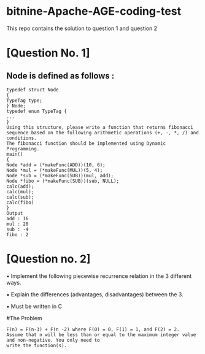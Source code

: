 # bitnine-Apache-AGE-coding-test
 
This repo contains the solution to question 1 and question 2


# [Question No. 1]

## Node is defined as follows :
```
typedef struct Node
{
TypeTag type;
} Node;
typedef enum TypeTag {
...
}
Using this structure, please write a function that returns fibonacci sequence based on the following arithmetic operations (+, -, *, /) and conditions.
The fibonacci function should be implemented using Dynamic Programming.
main()
{
Node *add = (*makeFunc(ADD))(10, 6);
Node *mul = (*makeFunc(MUL))(5, 4);
Node *sub = (*makeFunc(SUB))(mul, add);
Node *fibo = (*makeFunc(SUB))(sub, NULL);
calc(add);
calc(mul);
calc(sub);
calc(fibo)
}
Output
add : 16
mul : 20
sub : -4
fibo : 2

``` 
# [Question no. 2]
▪ Implement the following piecewise recurrence relation in the 3 different ways.

▪ Explain the differences (advantages, disadvantages) between the 3.

▪ Must be written in C

#The Problem 
```
F(n) = F(n-3) + F(n -2) where F(0) = 0, F(1) = 1, and F(2) = 2.
Assume that n will be less than or equal to the maximum integer value and non-negative. You only need to
write the function(s).